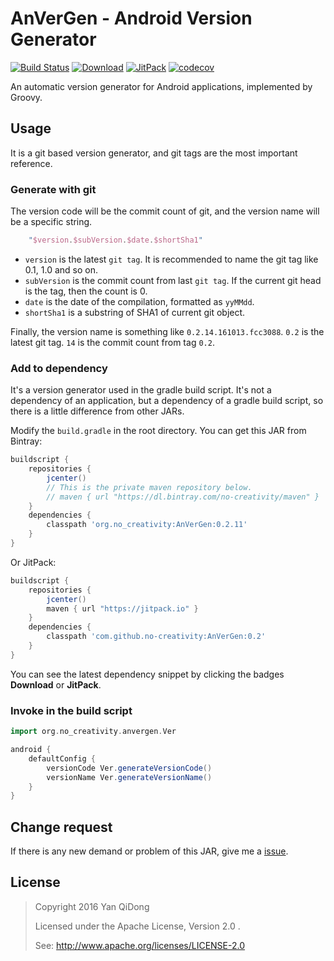 # AnVerGen - Android Version Generator

[![Build Status](https://travis-ci.org/no-creativity/AnVerGen.svg?branch=master)](https://travis-ci.org/no-creativity/AnVerGen)
[![Download](https://api.bintray.com/packages/no-creativity/maven/AnVerGen/images/download.svg)](https://bintray.com/no-creativity/maven/AnVerGen/_latestVersion)
[![JitPack](https://jitpack.io/v/no-creativity/AnVerGen.svg)](https://jitpack.io/#no-creativity/AnVerGen)
[![codecov](https://codecov.io/gh/no-creativity/AnVerGen/branch/master/graph/badge.svg)](https://codecov.io/gh/no-creativity/AnVerGen)

An automatic version generator for Android applications, implemented by Groovy.

## Usage

It is a git based version generator, and git tags are the most important reference.

### Generate with git

The version code will be the commit count of git, and the version name will be a specific string.

```groovy
    "$version.$subVersion.$date.$shortSha1"
```

- `version` is the latest `git tag`. It is recommended to name the git tag like 0.1, 1.0 and so on.
- `subVersion` is the commit count from last `git tag`. If the current git head is the tag, then the count is 0.
- `date` is the date of the compilation, formatted as `yyMMdd`.
- `shortSha1` is a substring of SHA1 of current git object.

Finally, the version name is something like `0.2.14.161013.fcc3088`. `0.2` is the latest git tag. `14` is the commit count from tag `0.2`.

### Add to dependency

It's a version generator used in the gradle build script.
It's not a dependency of an application, but a dependency of a gradle build script, so there is a little difference from other JARs.

Modify the `build.gradle` in the root directory. You can get this JAR from Bintray:

```groovy
buildscript {
    repositories {
        jcenter()
        // This is the private maven repository below.
        // maven { url "https://dl.bintray.com/no-creativity/maven" }
    }
    dependencies {
        classpath 'org.no_creativity:AnVerGen:0.2.11'
    }
}
```

Or JitPack:

```groovy
buildscript {
    repositories {
        jcenter()
        maven { url "https://jitpack.io" }
    }
    dependencies {
        classpath 'com.github.no-creativity:AnVerGen:0.2'
    }
}
```

You can see the latest dependency snippet by clicking the badges **Download** or **JitPack**.

### Invoke in the build script

```groovy
import org.no_creativity.anvergen.Ver

android {
    defaultConfig {
        versionCode Ver.generateVersionCode()
        versionName Ver.generateVersionName()
    }
}
```

## Change request

If there is any new demand or problem of this JAR, give me a [issue](https://github.com/no-creativity/AnVerGen/issues).

## License

>  Copyright 2016 Yan QiDong
>
>  Licensed under the Apache License, Version 2.0 .
>
>  See: <http://www.apache.org/licenses/LICENSE-2.0>
